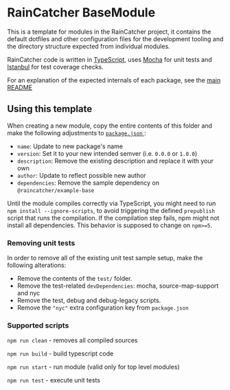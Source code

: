 # RainCatcher BaseModule

This is a template for modules in the RainCatcher project, it contains the default dotfiles and other configuration files for the development tooling and the directory structure expected from individual modules.

RainCatcher code is written in [TypeScript](http://typescriptlang.org), uses [Mocha](https://mochajs.org/) for unit tests and [Istanbul](https://istanbul.js.org/) for test coverage checks.

For an explanation of the expected internals of each package, see the [main README](../../README.md#package-structure)

## Using this template

When creating a new module, copy the entire contents of this folder and make the following adjustments to [`package.json` ](./package.json):

  - `name`: Update to new package's name
  - `version`: Set it to your new intended semver (i.e. `0.0.0` or `1.0.0`)
  - `description`: Remove the existing description and replace it with your own
  - `author`: Update to reflect possible new author
  - `dependencies`: Remove the sample dependency on `@raincatcher/example-base`

Until the module compiles correctly via TypeScript, you might need to run `npm install --ignore-scripts`, to avoid triggering the defined `prepublish` script that runs the compilation. If the compilation step fails, npm might not install all dependencies. This behavior is supposed to change on `npm>=5`.

### Removing unit tests

In order to remove all of the existing unit test sample setup, make the following alterations:

- Remove the contents of the `test/` folder.
- Remove the test-related `devDependencies`: mocha, source-map-support and nyc
- Remove the test, debug and debug-legacy scripts.
- Remove the `"nyc"` extra configuration key from `package.json`


### Supported scripts

`npm run clean` - removes all compiled sources

`npm run build` - build typescript code

`npm run start` - run module (valid only for top level modules)

`npm run test` - execute unit tests